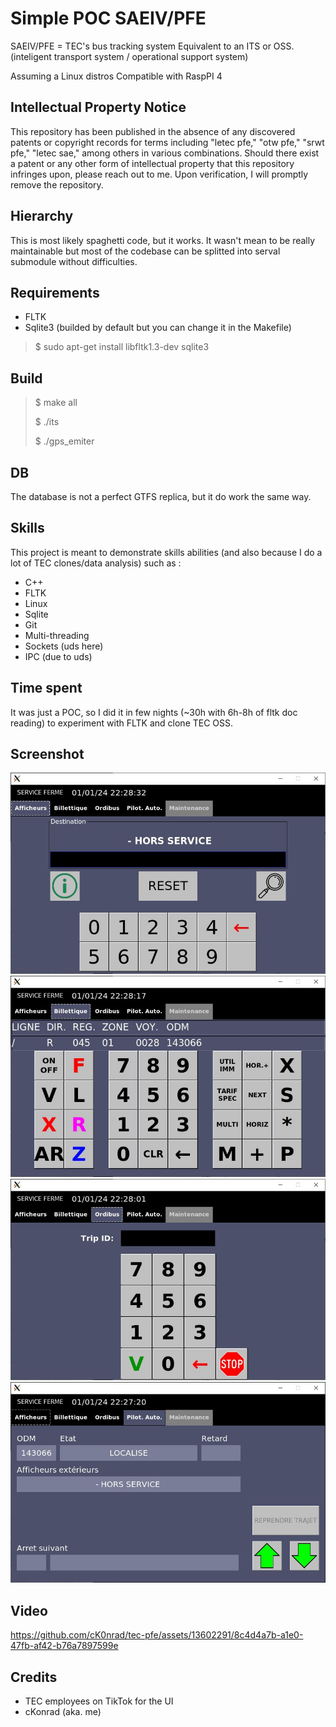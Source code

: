 # Simple POC SAEIV/PFE

SAEIV/PFE = TEC's bus tracking system
Equivalent to an ITS or OSS.
(inteligent transport system / operational support system)

Assuming a Linux distros
Compatible with RaspPI 4

## Intellectual Property Notice

This repository has been published in the absence of any discovered patents or copyright records for terms including "letec pfe," "otw pfe," "srwt pfe," "letec sae," among others in various combinations. Should there exist a patent or any other form of intellectual property that this repository infringes upon, please reach out to me. Upon verification, I will promptly remove the repository.

## Hierarchy

This is most likely spaghetti code, but it works. It wasn't mean to be really maintainable but most of the codebase can be splitted into serval submodule without difficulties.

## Requirements

- FLTK
- Sqlite3 (builded by default but you can change it in the Makefile)

> $ sudo apt-get install libfltk1.3-dev sqlite3

## Build

> $ make all
> 
> $ ./its
> 
> $ ./gps_emiter

## DB

The database is not a perfect GTFS replica, but it do work the same way.

## Skills

This project is meant to demonstrate skills abilities (and also because I do a lot of TEC clones/data analysis) such as :

- C++
- FLTK
- Linux
- Sqlite
- Git
- Multi-threading 
- Sockets (uds here)
- IPC (due to uds)

## Time spent

It was just a POC, so I did it in few nights (~30h with 6h-8h of fltk doc reading) to experiment with FLTK and clone TEC OSS.

## Screenshot

![afficheur](https://raw.githubusercontent.com/cK0nrad/tec-pfe/main/screenshot/afficheur.jpg)
![billetique](https://raw.githubusercontent.com/cK0nrad/tec-pfe/main/screenshot/billetique.jpg)
![ordibus](https://raw.githubusercontent.com/cK0nrad/tec-pfe/main/screenshot/ordibus.jpg)
![AutoPilot](https://raw.githubusercontent.com/cK0nrad/tec-pfe/main/screenshot/Capture.jpg)


## Video

https://github.com/cK0nrad/tec-pfe/assets/13602291/8c4d4a7b-a1e0-47fb-af42-b76a7897599e


## Credits

- TEC employees on TikTok for the UI
- cKonrad (aka. me)

